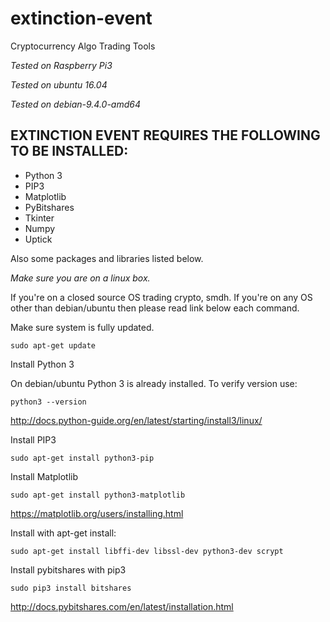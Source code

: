 # extinction-event
Cryptocurrency Algo Trading Tools

*Tested on Raspberry Pi3*

*Tested on ubuntu 16.04*

*Tested on debian-9.4.0-amd64*

## EXTINCTION EVENT REQUIRES THE FOLLOWING TO BE INSTALLED:
* Python 3
* PIP3
* Matplotlib
* PyBitshares
* Tkinter
* Numpy
* Uptick

Also some packages and libraries listed below.

*Make sure you are on a linux box.*

If you're on a closed source OS trading crypto, smdh.  If you're on any OS other than debian/ubuntu then please read link below each command.

Make sure system is fully updated.

	sudo apt-get update

Install Python 3

On debian/ubuntu Python 3 is already installed.  To verify version use:

	python3 --version

http://docs.python-guide.org/en/latest/starting/install3/linux/

Install PIP3

	sudo apt-get install python3-pip

Install Matplotlib

	sudo apt-get install python3-matplotlib

https://matplotlib.org/users/installing.html


Install with apt-get install:
	
	sudo apt-get install libffi-dev libssl-dev python3-dev scrypt

Install pybitshares with pip3 

	sudo pip3 install bitshares
	
http://docs.pybitshares.com/en/latest/installation.html

